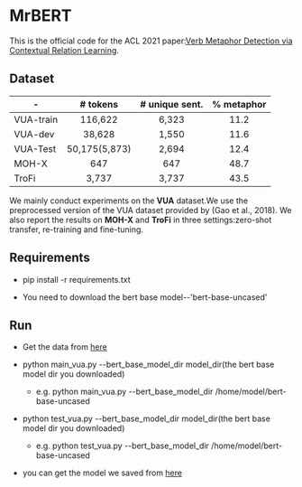 # MrBERT

This is the official code for the ACL 2021 paper:[Verb Metaphor Detection via Contextual Relation Learning](hhh).
## Dataset 

|- | # tokens | # unique sent. | % metaphor|
|- | :-: | :-: | :-: |
|VUA-train | 116,622 | 6,323 | 11.2 | 
|VUA-dev | 38,628| 1,550 | 11.6 |
|VUA-Test | 50,175(5,873) | 2,694 | 12.4 |
|MOH-X | 647 | 647 | 48.7 | 
|TroFi | 3,737 | 3,737 | 43.5 |

We mainly conduct experiments on the **VUA** dataset.We use the preprocessed version of the VUA dataset provided by (Gao et al., 2018).
We also report the results on **MOH-X** and **TroFi** in three settings:zero-shot transfer, re-training and fine-tuning.
## Requirements
* pip install -r requirements.txt

* You need to download the bert base model--'bert-base-uncased'

## Run

* Get the data from [here](https://drive.google.com/drive/folders/13_MRmZryGhCf8ngBs57oCMH9KD83ZImu?usp=sharing)

* python main_vua.py --bert_base_model_dir model_dir(the bert base model dir you downloaded)
    * e.g. python main_vua.py --bert_base_model_dir /home/model/bert-base-uncased
    
* python test_vua.py --bert_base_model_dir model_dir(the bert base model dir you downloaded)
    * e.g. python test_vua.py --bert_base_model_dir /home/model/bert-base-uncased
    
* you can get the model we saved from [here](hhh)
